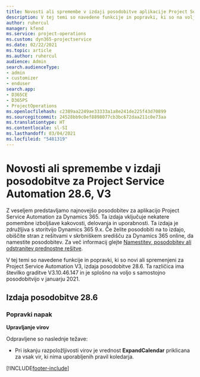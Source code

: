```yaml
---
title: Novosti ali spremembe v izdaji posodobitve aplikacije Project Service Automation 28.6, sprotni popravek, V3
description: V tej temi so navedene funkcije in popravki, ki so na voljo v izdaji posodobitve aplikacije Project Service Automation 28.6, sprotni popravek, V3.
author: ruhercul
manager: kfend
ms.service: project-operations
ms.custom: dyn365-projectservice
ms.date: 02/22/2021
ms.topic: article
ms.author: ruhercul
audience: Admin
search.audienceType:
- admin
- customizer
- enduser
search.app:
- D365CE
- D365PS
- ProjectOperations
ms.openlocfilehash: c2389aa2249ae33333a1a8e241de225f43d70899
ms.sourcegitcommit: 24528bb9c0ef8898077cb3bc672daa211c0e73aa
ms.translationtype: HT
ms.contentlocale: sl-SI
ms.lasthandoff: 03/04/2021
ms.locfileid: "5481319"
---
```

# <a name="whats-new-or-changed-in-project-service-automation-update-release-286-v3"></a>Novosti ali spremembe v izdaji posodobitve za Project Service Automation 28.6, V3

Z veseljem predstavljamo najnovejšo posodobitev za aplikacijo Project Service Automation za Dynamics 365. Ta izdaja vključuje nekatere pomembne izboljšave kakovosti, delovanja in uporabnosti. Ta izdaja je združljiva s storitvijo Dynamics 365 9.x. Če želite posodobiti na to izdajo, obiščite stran z rešitvami v skrbniškem središču za Dynamics 365 online, da namestite posodobitev. Za več informacij glejte [Namestitev, posodobitev ali odstranitev prednostne rešitve](https://docs.microsoft.com/power-platform/admin/install-remove-preferred-solution).

V tej temi so navedene funkcije in popravki, ki so novi ali spremenjeni za Project Service Automation V3, izdaja posodobitve 28.6. Ta različica ima številko graditve V3.10.46.147 in je splošno na voljo s samostojno posodobitvijo v januarju 2021.

## <a name="update-release-286"></a>Izdaja posodobitve 28.6

### <a name="bug-fixes"></a>Popravki napak


**Upravljanje virov**

Odpravljene so naslednje težave:

- Pri iskanju razpoložljivosti virov je vrednost **ExpandCalendar** priklicana za vsak vir, ki nima uporabljenih pravil koledarja.


[!INCLUDE[footer-include](../includes/footer-banner.md)]
